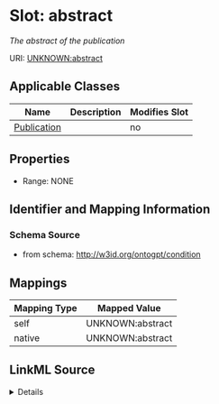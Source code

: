 

# Slot: abstract


_The abstract of the publication_



URI: [UNKNOWN:abstract](UNKNOWN:abstract)



<!-- no inheritance hierarchy -->





## Applicable Classes

| Name | Description | Modifies Slot |
| --- | --- | --- |
| [Publication](Publication.md) |  |  no  |







## Properties

* Range: NONE





## Identifier and Mapping Information







### Schema Source


* from schema: http://w3id.org/ontogpt/condition




## Mappings

| Mapping Type | Mapped Value |
| ---  | ---  |
| self | UNKNOWN:abstract |
| native | UNKNOWN:abstract |




## LinkML Source

<details>
```yaml
name: abstract
description: The abstract of the publication
from_schema: http://w3id.org/ontogpt/condition
rank: 1000
alias: abstract
owner: Publication
domain_of:
- Publication

```
</details>